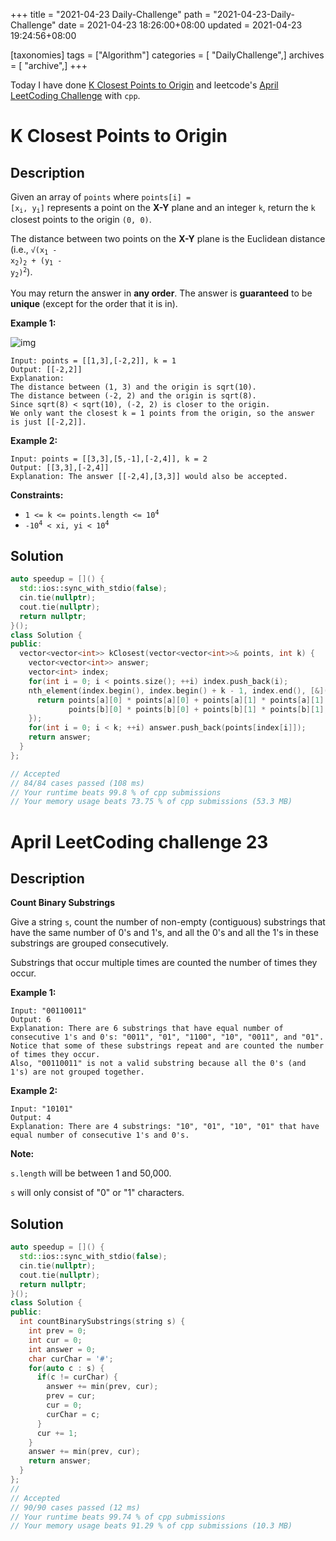+++
title = "2021-04-23 Daily-Challenge"
path = "2021-04-23-Daily-Challenge"
date = 2021-04-23 18:26:00+08:00
updated = 2021-04-23 19:24:56+08:00

[taxonomies]
tags = ["Algorithm"]
categories = [ "DailyChallenge",]
archives = [ "archive",]
+++

Today I have done [K Closest Points to Origin](https://leetcode.com/problems/k-closest-points-to-origin/) and leetcode's [April LeetCoding Challenge](https://leetcode.com/explore/challenge/card/april-leetcoding-challenge-2021/596/week-4-april-22nd-april-28th/3717/) with `cpp`.

<!-- more -->

# K Closest Points to Origin

## Description

Given an array of `points` where <code>points[i] = [x<sub>i</sub>, y<sub>i</sub>]</code> represents a point on the **X-Y** plane and an integer `k`, return the `k` closest points to the origin `(0, 0)`.

The distance between two points on the **X-Y** plane is the Euclidean distance (i.e., <code>√(x<sub>1</sub> - x<sub>2</sub>)<sub>2</sub> + (y<sub>1</sub> - y<sub>2</sub>)<sup>2</sup></code>).

You may return the answer in **any order**. The answer is **guaranteed** to be **unique** (except for the order that it is in).

 

**Example 1:**

![img](https://assets.leetcode.com/uploads/2021/03/03/closestplane1.jpg)

```
Input: points = [[1,3],[-2,2]], k = 1
Output: [[-2,2]]
Explanation:
The distance between (1, 3) and the origin is sqrt(10).
The distance between (-2, 2) and the origin is sqrt(8).
Since sqrt(8) < sqrt(10), (-2, 2) is closer to the origin.
We only want the closest k = 1 points from the origin, so the answer is just [[-2,2]].
```

**Example 2:**

```
Input: points = [[3,3],[5,-1],[-2,4]], k = 2
Output: [[3,3],[-2,4]]
Explanation: The answer [[-2,4],[3,3]] would also be accepted.
```

 

**Constraints:**

- <code>1 <= k <= points.length <= 10<sup>4</sup></code>
- <code>-10<sup>4</sup> < xi, yi < 10<sup>4</sup></code>

## Solution

``` cpp
auto speedup = []() {
  std::ios::sync_with_stdio(false);
  cin.tie(nullptr);
  cout.tie(nullptr);
  return nullptr;
}();
class Solution {
public:
  vector<vector<int>> kClosest(vector<vector<int>>& points, int k) {
    vector<vector<int>> answer;
    vector<int> index;
    for(int i = 0; i < points.size(); ++i) index.push_back(i);
    nth_element(index.begin(), index.begin() + k - 1, index.end(), [&](int a, int b) {
      return points[a][0] * points[a][0] + points[a][1] * points[a][1] <
             points[b][0] * points[b][0] + points[b][1] * points[b][1];
    });
    for(int i = 0; i < k; ++i) answer.push_back(points[index[i]]);
    return answer;
  }
};

// Accepted
// 84/84 cases passed (108 ms)
// Your runtime beats 99.8 % of cpp submissions
// Your memory usage beats 73.75 % of cpp submissions (53.3 MB)
```

# April LeetCoding challenge 23

## Description

**Count Binary Substrings**

Give a string `s`, count the number of non-empty (contiguous) substrings that have the same number of 0's and 1's, and all the 0's and all the 1's in these substrings are grouped consecutively.

Substrings that occur multiple times are counted the number of times they occur.

**Example 1:**

```
Input: "00110011"
Output: 6
Explanation: There are 6 substrings that have equal number of consecutive 1's and 0's: "0011", "01", "1100", "10", "0011", and "01".
Notice that some of these substrings repeat and are counted the number of times they occur.
Also, "00110011" is not a valid substring because all the 0's (and 1's) are not grouped together.
```



**Example 2:**

```
Input: "10101"
Output: 4
Explanation: There are 4 substrings: "10", "01", "10", "01" that have equal number of consecutive 1's and 0's.
```



**Note:**

`s.length` will be between 1 and 50,000.

`s` will only consist of "0" or "1" characters.

## Solution

``` cpp
auto speedup = []() {
  std::ios::sync_with_stdio(false);
  cin.tie(nullptr);
  cout.tie(nullptr);
  return nullptr;
}();
class Solution {
public:
  int countBinarySubstrings(string s) {
    int prev = 0;
    int cur = 0;
    int answer = 0;
    char curChar = '#';
    for(auto c : s) {
      if(c != curChar) {
        answer += min(prev, cur);
        prev = cur;
        cur = 0;
        curChar = c;
      }
      cur += 1;
    }
    answer += min(prev, cur);
    return answer;
  }
};
// 
// Accepted
// 90/90 cases passed (12 ms)
// Your runtime beats 99.74 % of cpp submissions
// Your memory usage beats 91.29 % of cpp submissions (10.3 MB)
```
